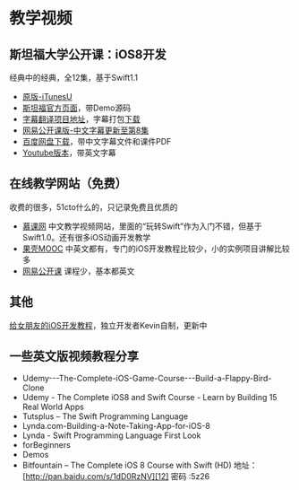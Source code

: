 # 教学视频
## 斯坦福大学公开课：iOS8开发
经典中的经典，全12集，基于Swift1.1
- [原版-iTunesU][1]
- [斯坦福官方页面][2]，带Demo源码
- [字幕翻译项目地址][3]，字幕打包[下载][4]
- [网易公开课版-中文字幕更新至第8集][5]
- [百度网盘下载][6]，带中文字幕文件和课件PDF　
- [Youtube版本][7]，带英文字幕

## 在线教学网站（免费）
收费的很多，51cto什么的，只记录免费且优质的
- [慕课网][8]
中文教学视频网站，里面的“玩转Swift”作为入门不错，但基于Swift1.0。还有很多iOS动画开发教学
- [果壳MOOC][9]
中英文都有，专门的iOS开发教程比较少，小的实例项目讲解比较多
- [网易公开课][10]
课程少，基本都英文

## 其他
[给女朋友的iOS开发教程][11]，独立开发者Kevin自制，更新中

## 一些英文版视频教程分享
- Udemy---The-Complete-iOS-Game-Course---Build-a-Flappy-Bird-Clone
- Udemy - The Complete iOS8 and Swift Course - Learn by Building 15 Real World Apps
- Tutsplus – The Swift Programming Language
- Lynda.com-Building-a-Note-Taking-App-for-iOS-8
- Lynda - Swift Programming Language First Look
- forBeginners
- Demos
- Bitfountain – The Complete iOS 8 Course with Swift (HD)
地址：[http://pan.baidu.com/s/1dD0RzNV][12] 密码 :5z26

[1]:	https://itunes.apple.com/us/course/developing-ios-8-apps-swift/id961180099
[2]:	http://web.stanford.edu/class/cs193p/cgi-bin/drupal/
[3]:	https://github.com/x140yu/Developing_iOS_8_Apps_With_Swift
[4]:	https://github.com/x140yu/Developing_iOS_8_Apps_With_Swift/archive/master.zip
[5]:	http://open.163.com/special/opencourse/ios8.html
[6]:	http://pan.baidu.com/s/1i3glp2l
[7]:	https://www.youtube.com/playlist?list=PLy7oRd3ashWodnpf8rjfYEkTgwbOEsKfU
[8]:	http://www.imooc.com
[9]:	http://mooc.guokr.com/search/course/?page=4&wd=ios
[10]:	http://c.open.163.com/search/search.htm?query=ios#/search/all
[11]:	https://www.youtube.com/playlist?list=PLdxID9MLTgg-oHgbxcBGtPrgkrvucDOnB
[12]:	http://pan.baidu.com/s/1dD0RzNV